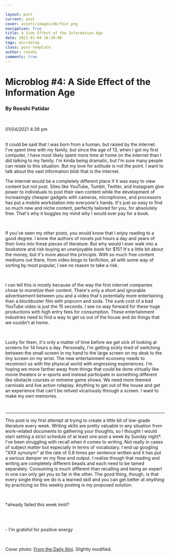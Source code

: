 ```yaml
---

layout: post
current: post
cover: assets/images/mb/four.png
navigation: True
title: A Side Effect of the Information Age
date: 2021-01-04 16:39:00
tags: microblog
class: post-template
author: rooshi
comments: true
---
```

# Microblog #4: A Side Effect of the Information Age
### By Rooshi Patidar

<br>

01/04/2021 4:39 pm

<br>
It could be said that I was born from a human, but raised by the internet. I've spent time with my family, but since the age of 13, when I got my first computer, I have most likely spent more time at home on the internet than I did talking to my family. I'm kinda being dramatic, but I'm sure many people can relate to this situation. But my love for solitude is not the point. I want to talk about the vast information blob that is the internet.

<br>

The internet would be a completely different place if it was easy to view content but not post. Sites like YouTube, Tumblr, Twitter, and Instagram give power to individuals to post their own content while the development of increasingly cheaper gadgets with cameras, microphones, and processors has put a mobile workstation into everyone's hands. It's just so easy to find so much new and niche content, perfectly tailored for you, for absolutely free. That's why it boggles my mind why I would ever pay for a book.

<br>

If you've seen my other posts, you would know that I enjoy reading to a good degree. I know the authors of novels put hours a day and years of their lives into these pieces of literature. But why would I ever walk into a bookstore and risk buying an unenjoyable book for $15? It's a little bit about the money, but it's more about the principle. With so much free content mediums out there, from video blogs to fanfiction, all with some way of sorting by most popular, I see no reason to take a risk. 

<br>

I can tell this is mostly because of the way the first internet companies chose to monetize their content. There's only a short and ignorable advertisement between you and a video that's potentially more entertaining than a blockbuster film with popcorn and soda. The sunk cost of a bad YouTube video is just the 15 seconds. I see no way forward for these huge productions with high entry fees for consumption. These entertainment industries need to find a way to get us out of the house and do things that we couldn't at home. 

<br>

Lucky for them, it's only a matter of time before we get sick of looking at screens for 14 hours a day. Personally, I'm getting sickly tired of switching between the small screen in my hand to the large screen on my desk to the tiny screen on my wrist. The new entertainment economy needs to reconnect us with the physical world with engrossing experiences. I'm hoping we move farther away from things that could be done virtually like movie theaters or e-sports and instead participate in something different like obstacle courses or extreme game shows. We need more themed carnivals and live action roleplay. Anything to get out of the house and get an experience that can't be relived vicariously through a screen. I want to make my own memories.

<br>

___



This post is my first attempt at trying to create a little bit of low-grade literature every week. Writing skills are pretty valuable in any situation from work-related documents to gathering your thoughts, so I thought I would start setting a strict schedule of at least one post a week by Sunday night\*. I've been struggling with recall when it comes to writing. Not really in cases of subject matter but especially in terms of vocabulary. I end up googling "XXX synonym" at the rate of 0.8 times per sentence written and it has put a serious damper on my flow and output. I realize though that reading and writing are completely different beasts and each need to be tamed separately. Consuming is much different than recalling and being an expert in one can only get you so far in the other. The good thing, though, is that every single thing we do is a learned skill and you can get better at *anything* by practicing so this weekly posting is my proposed solution.

<br>

*already failed this week innit?

<br>

<br>

 \- I'm grateful for positive energy

<br>

Cover photo: [From the Daily Illini](https://dailyillini.com/opinions/columns-opinions/2018/11/27/social-media-issues/). Slightly modified.

<br>